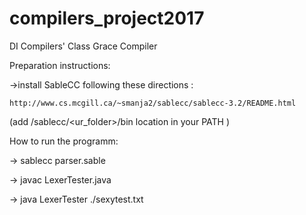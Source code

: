 # compilers_project2017
DI Compilers' Class Grace Compiler

Preparation instructions:

->install SableCC following these directions :

	http://www.cs.mcgill.ca/~smanja2/sablecc/sablecc-3.2/README.html

(add /sablecc/<ur_folder>/bin location in your PATH )

How to run the programm:

-> sablecc parser.sable

-> javac LexerTester.java

-> java LexerTester ./sexytest.txt

